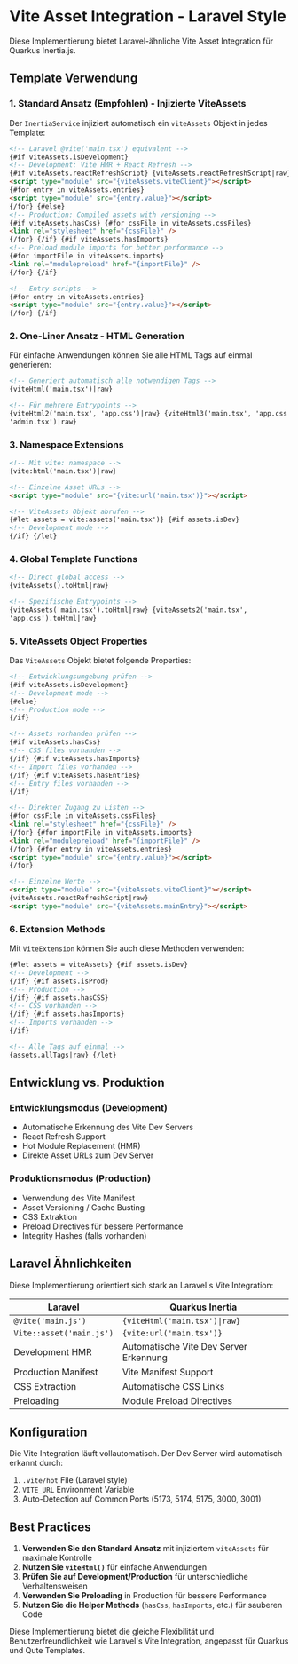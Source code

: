 # Vite Asset Integration - Laravel Style

Diese Implementierung bietet Laravel-ähnliche Vite Asset Integration für Quarkus Inertia.js.

## Template Verwendung

### 1. Standard Ansatz (Empfohlen) - Injizierte ViteAssets

Der `InertiaService` injiziert automatisch ein `viteAssets` Objekt in jedes Template:

```html
<!-- Laravel @vite('main.tsx') equivalent -->
{#if viteAssets.isDevelopment}
<!-- Development: Vite HMR + React Refresh -->
{#if viteAssets.reactRefreshScript} {viteAssets.reactRefreshScript|raw} {/if}
<script type="module" src="{viteAssets.viteClient}"></script>
{#for entry in viteAssets.entries}
<script type="module" src="{entry.value}"></script>
{/for} {#else}
<!-- Production: Compiled assets with versioning -->
{#if viteAssets.hasCss} {#for cssFile in viteAssets.cssFiles}
<link rel="stylesheet" href="{cssFile}" />
{/for} {/if} {#if viteAssets.hasImports}
<!-- Preload module imports for better performance -->
{#for importFile in viteAssets.imports}
<link rel="modulepreload" href="{importFile}" />
{/for} {/if}

<!-- Entry scripts -->
{#for entry in viteAssets.entries}
<script type="module" src="{entry.value}"></script>
{/for} {/if}
```

### 2. One-Liner Ansatz - HTML Generation

Für einfache Anwendungen können Sie alle HTML Tags auf einmal generieren:

```html
<!-- Generiert automatisch alle notwendigen Tags -->
{viteHtml('main.tsx')|raw}

<!-- Für mehrere Entrypoints -->
{viteHtml2('main.tsx', 'app.css')|raw} {viteHtml3('main.tsx', 'app.css',
'admin.tsx')|raw}
```

### 3. Namespace Extensions

```html
<!-- Mit vite: namespace -->
{vite:html('main.tsx')|raw}

<!-- Einzelne Asset URLs -->
<script type="module" src="{vite:url('main.tsx')}"></script>

<!-- ViteAssets Objekt abrufen -->
{#let assets = vite:assets('main.tsx')} {#if assets.isDev}
<!-- Development mode -->
{/if} {/let}
```

### 4. Global Template Functions

```html
<!-- Direct global access -->
{viteAssets().toHtml|raw}

<!-- Spezifische Entrypoints -->
{viteAssets('main.tsx').toHtml|raw} {viteAssets2('main.tsx',
'app.css').toHtml|raw}
```

### 5. ViteAssets Object Properties

Das `ViteAssets` Objekt bietet folgende Properties:

```html
<!-- Entwicklungsumgebung prüfen -->
{#if viteAssets.isDevelopment}
<!-- Development mode -->
{#else}
<!-- Production mode -->
{/if}

<!-- Assets vorhanden prüfen -->
{#if viteAssets.hasCss}
<!-- CSS files vorhanden -->
{/if} {#if viteAssets.hasImports}
<!-- Import files vorhanden -->
{/if} {#if viteAssets.hasEntries}
<!-- Entry files vorhanden -->
{/if}

<!-- Direkter Zugang zu Listen -->
{#for cssFile in viteAssets.cssFiles}
<link rel="stylesheet" href="{cssFile}" />
{/for} {#for importFile in viteAssets.imports}
<link rel="modulepreload" href="{importFile}" />
{/for} {#for entry in viteAssets.entries}
<script type="module" src="{entry.value}"></script>
{/for}

<!-- Einzelne Werte -->
<script type="module" src="{viteAssets.viteClient}"></script>
{viteAssets.reactRefreshScript|raw}
<script type="module" src="{viteAssets.mainEntry}"></script>
```

### 6. Extension Methods

Mit `ViteExtension` können Sie auch diese Methoden verwenden:

```html
{#let assets = viteAssets} {#if assets.isDev}
<!-- Development -->
{/if} {#if assets.isProd}
<!-- Production -->
{/if} {#if assets.hasCSS}
<!-- CSS vorhanden -->
{/if} {#if assets.hasImports}
<!-- Imports vorhanden -->
{/if}

<!-- Alle Tags auf einmal -->
{assets.allTags|raw} {/let}
```

## Entwicklung vs. Produktion

### Entwicklungsmodus (Development)

- Automatische Erkennung des Vite Dev Servers
- React Refresh Support
- Hot Module Replacement (HMR)
- Direkte Asset URLs zum Dev Server

### Produktionsmodus (Production)

- Verwendung des Vite Manifest
- Asset Versioning / Cache Busting
- CSS Extraktion
- Preload Directives für bessere Performance
- Integrity Hashes (falls vorhanden)

## Laravel Ähnlichkeiten

Diese Implementierung orientiert sich stark an Laravel's Vite Integration:

| Laravel                  | Quarkus Inertia                        |
| ------------------------ | -------------------------------------- |
| `@vite('main.js')`       | `{viteHtml('main.tsx')\|raw}`          |
| `Vite::asset('main.js')` | `{vite:url('main.tsx')}`               |
| Development HMR          | Automatische Vite Dev Server Erkennung |
| Production Manifest      | Vite Manifest Support                  |
| CSS Extraction           | Automatische CSS Links                 |
| Preloading               | Module Preload Directives              |

## Konfiguration

Die Vite Integration läuft vollautomatisch. Der Dev Server wird automatisch erkannt durch:

1. `.vite/hot` File (Laravel style)
2. `VITE_URL` Environment Variable
3. Auto-Detection auf Common Ports (5173, 5174, 5175, 3000, 3001)

## Best Practices

1. **Verwenden Sie den Standard Ansatz** mit injiziertem `viteAssets` für maximale Kontrolle
2. **Nutzen Sie `viteHtml()`** für einfache Anwendungen
3. **Prüfen Sie auf Development/Production** für unterschiedliche Verhaltensweisen
4. **Verwenden Sie Preloading** in Production für bessere Performance
5. **Nutzen Sie die Helper Methods** (`hasCss`, `hasImports`, etc.) für sauberen Code

Diese Implementierung bietet die gleiche Flexibilität und Benutzerfreundlichkeit wie Laravel's Vite Integration, angepasst für Quarkus und Qute Templates.
